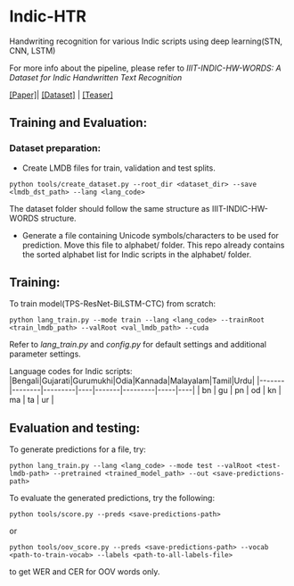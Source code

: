 # Indic-HTR
Handwriting recognition for various Indic scripts using deep learning(STN, CNN, LSTM)

For more info about the pipeline, please refer to *IIIT-INDIC-HW-WORDS: A Dataset for Indic Handwritten Text Recognition*

[\[Paper\]](http://cvit.iiit.ac.in/images/ConferencePapers/2021/iiit-indic-hw-words.pdf)| [\[Dataset\]](http://cvit.iiit.ac.in/research/projects/cvit-projects/iiit-indic-hw-words) | [\[Teaser\]](http://cvit.iiit.ac.in/images/Projects/iiit-indic-hw-words/331.mp4)

## Training and Evaluation:

### Dataset preparation:
- Create LMDB files for train, validation and test splits.
```
python tools/create_dataset.py --root_dir <dataset_dir> --save <lmdb_dst_path> --lang <lang_code>
```
The dataset folder should follow the same structure as IIIT-INDIC-HW-WORDS structure.

- Generate a file containing Unicode symbols/characters to be used for prediction. Move this file to alphabet/ folder.
  This repo already contains the sorted alphabet list for Indic scripts in the alphabet/ folder.

## Training:

To train model(TPS-ResNet-BiLSTM-CTC) from scratch:
```
python lang_train.py --mode train --lang <lang_code> --trainRoot <train_lmdb_path> --valRoot <val_lmdb_path> --cuda
```
Refer to *lang_train.py* and *config.py* for default settings and additional parameter settings.

Language codes for Indic scripts:
|Bengali|Gujarati|Gurumukhi|Odia|Kannada|Malayalam|Tamil|Urdu|
|-------|--------|---------|----|-------|---------|-----|----|
|   bn  |   gu   |    pn   | od |   kn  |    ma   |  ta | ur |

## Evaluation and testing:
To generate predictions for a <test-lmdb> file, try:
```
python lang_train.py --lang <lang_code> --mode test --valRoot <test-lmdb-path> --pretrained <trained_model_path> --out <save-predictions-path> 
```
To evaluate the generated predictions, try the following:
```
python tools/score.py --preds <save-predictions-path>
```
or
```
python tools/oov_score.py --preds <save-predictions-path> --vocab <path-to-train-vocab> --labels <path-to-all-labels-file>
```
to get WER and CER for OOV words only.
